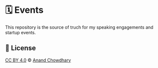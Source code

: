 # 🗓 Events

This repository is the source of truch for my speaking engagements and startup events.

<!--events--><!--/events-->

## 📄 License

[CC BY 4.0](./LICENSE) © [Anand Chowdhary](https://anandchowdhary.com)
